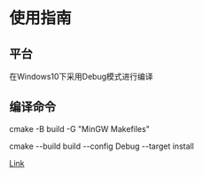 # 使用指南

## 平台

在Windows10下采用Debug模式进行编译

## 编译命令

cmake -B build -G "MinGW Makefiles"

cmake --build build --config Debug --target install

[Link](https://github.com/Jia-Baos/Notes/blob/master/CMake/cmake-command.md)
